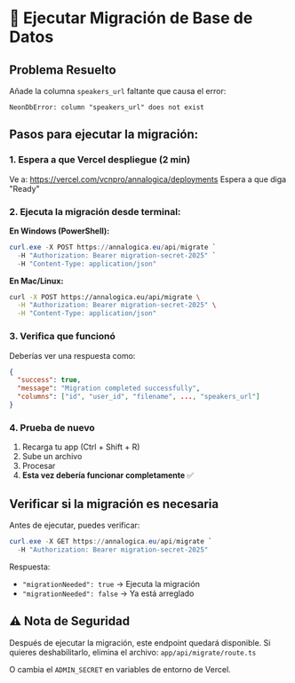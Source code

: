 # 🔧 Ejecutar Migración de Base de Datos

## Problema Resuelto
Añade la columna `speakers_url` faltante que causa el error:
```
NeonDbError: column "speakers_url" does not exist
```

## Pasos para ejecutar la migración:

### 1. Espera a que Vercel despliegue (2 min)
Ve a: https://vercel.com/vcnpro/annalogica/deployments
Espera a que diga "Ready"

### 2. Ejecuta la migración desde terminal:

**En Windows (PowerShell):**
```powershell
curl.exe -X POST https://annalogica.eu/api/migrate `
  -H "Authorization: Bearer migration-secret-2025" `
  -H "Content-Type: application/json"
```

**En Mac/Linux:**
```bash
curl -X POST https://annalogica.eu/api/migrate \
  -H "Authorization: Bearer migration-secret-2025" \
  -H "Content-Type: application/json"
```

### 3. Verifica que funcionó

Deberías ver una respuesta como:
```json
{
  "success": true,
  "message": "Migration completed successfully",
  "columns": ["id", "user_id", "filename", ..., "speakers_url"]
}
```

### 4. Prueba de nuevo

1. Recarga tu app (Ctrl + Shift + R)
2. Sube un archivo
3. Procesar
4. **Esta vez debería funcionar completamente** ✅

## Verificar si la migración es necesaria

Antes de ejecutar, puedes verificar:

```powershell
curl.exe -X GET https://annalogica.eu/api/migrate `
  -H "Authorization: Bearer migration-secret-2025"
```

Respuesta:
- `"migrationNeeded": true` → Ejecuta la migración
- `"migrationNeeded": false` → Ya está arreglado

## ⚠️ Nota de Seguridad

Después de ejecutar la migración, este endpoint quedará disponible.
Si quieres deshabilitarlo, elimina el archivo:
`app/api/migrate/route.ts`

O cambia el `ADMIN_SECRET` en variables de entorno de Vercel.
